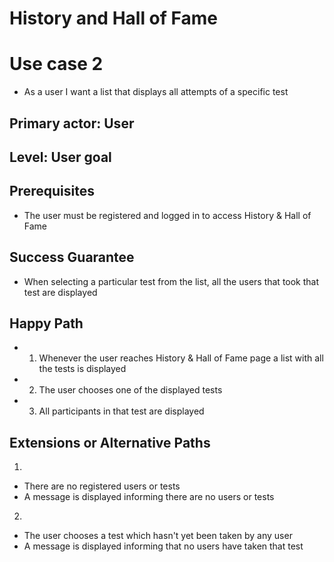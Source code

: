 # History and Hall of Fame

# Use case 2 
*   As a user I want a list that displays all attempts of a specific test

## Primary actor: User
## Level: User goal

## Prerequisites
*  The user must be registered and logged in to access History & Hall of Fame

## Success Guarantee
*  When selecting a particular test from the list, all the users that took that test are displayed

## Happy Path
*   1. Whenever the user reaches History & Hall of Fame page a list with all the tests is displayed
*   2. The user chooses one of the displayed tests 
*   3. All participants in that test are displayed

## Extensions or Alternative Paths
1. 
*   There are no registered users or tests
*   A message is displayed informing there are no users or tests

2. 
*   The user chooses a test which hasn't yet been taken by any user
*   A message is displayed informing that no users have taken that test
